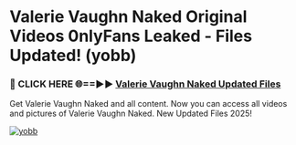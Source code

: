 # Valerie Vaughn Naked Original Videos 0nlyFans Leaked - Files Updated! (yobb)

<h3>🔴 CLICK HERE 🌐==►► <a href="https://tinyurl.com/up5wt9bj" rel="nofollow">Valerie Vaughn Naked Updated Files</a></h3>

Get Valerie Vaughn Naked and all content. Now you can access all videos and pictures of Valerie Vaughn Naked. New Updated Files 2025!

[![yobb](https://i.imgur.com/ABiUzMV.gif)](https://tinyurl.com/up5wt9bj)
